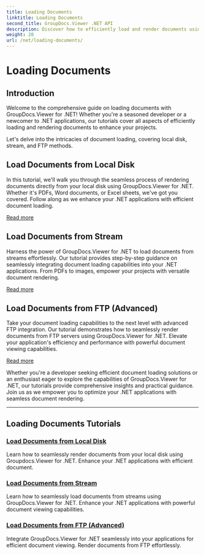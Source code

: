 ```yaml
---
title: Loading Documents
linktitle: Loading Documents
second_title: GroupDocs.Viewer .NET API
description: Discover how to efficiently load and render documents using GroupDocs.Viewer .NET. Explore local disk, stream, and FTP loading tutorials for enhanced .NET apps.
weight: 20
url: /net/loading-documents/
---
```


# Loading Documents

## Introduction

Welcome to the comprehensive guide on loading documents with GroupDocs.Viewer for .NET! Whether you're a seasoned developer or a newcomer to .NET applications, our tutorials cover all aspects of efficiently loading and rendering documents to enhance your projects.

Let's delve into the intricacies of document loading, covering local disk, stream, and FTP methods.

## Load Documents from Local Disk

In this tutorial, we'll walk you through the seamless process of rendering documents directly from your local disk using GroupDocs.Viewer for .NET. Whether it's PDFs, Word documents, or Excel sheets, we've got you covered. Follow along as we enhance your .NET applications with efficient document loading.

[Read more](./loading-document-local-disk/)

## Load Documents from Stream

Harness the power of GroupDocs.Viewer for .NET to load documents from streams effortlessly. Our tutorial provides step-by-step guidance on seamlessly integrating document loading capabilities into your .NET applications. From PDFs to images, empower your projects with versatile document rendering.

[Read more](./loading-document-stream/)

## Load Documents from FTP (Advanced)

Take your document loading capabilities to the next level with advanced FTP integration. Our tutorial demonstrates how to seamlessly render documents from FTP servers using GroupDocs.Viewer for .NET. Elevate your application's efficiency and performance with powerful document viewing capabilities.

[Read more](./loading-document-ftp/)

Whether you're a developer seeking efficient document loading solutions or an enthusiast eager to explore the capabilities of GroupDocs.Viewer for .NET, our tutorials provide comprehensive insights and practical guidance. Join us as we empower you to optimize your .NET applications with seamless document rendering.

---
## Loading Documents Tutorials
### [Load Documents from Local Disk](./loading-document-local-disk/)
Learn how to seamlessly render documents from your local disk using Groupdocs.Viewer for .NET. Enhance your .NET applications with efficient document.
### [Load Documents from Stream](./loading-document-stream/)
Learn how to seamlessly load documents from streams using GroupDocs.Viewer for .NET. Enhance your .NET applications with powerful document viewing capabilities.
### [Load Documents from FTP (Advanced)](./loading-document-ftp/)
Integrate GroupDocs.Viewer for .NET seamlessly into your applications for efficient document viewing. Render documents from FTP effortlessly.